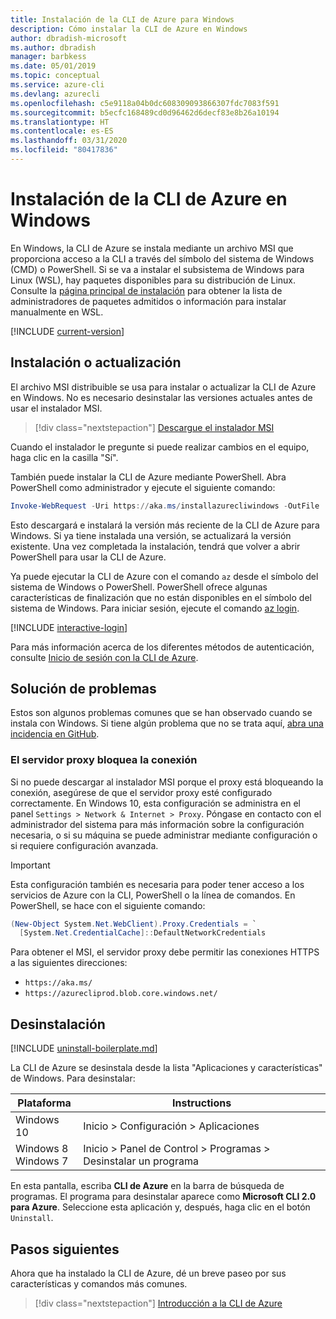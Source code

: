```yaml
---
title: Instalación de la CLI de Azure para Windows
description: Cómo instalar la CLI de Azure en Windows
author: dbradish-microsoft
ms.author: dbradish
manager: barbkess
ms.date: 05/01/2019
ms.topic: conceptual
ms.service: azure-cli
ms.devlang: azurecli
ms.openlocfilehash: c5e9118a04b0dc608309093866307fdc7083f591
ms.sourcegitcommit: b5ecfc168489cd0d96462d6decf83e8b26a10194
ms.translationtype: HT
ms.contentlocale: es-ES
ms.lasthandoff: 03/31/2020
ms.locfileid: "80417836"
---
```

# <a name="install-azure-cli-on-windows"></a>Instalación de la CLI de Azure en Windows

En Windows, la CLI de Azure se instala mediante un archivo MSI que proporciona acceso a la CLI a través del símbolo del sistema de Windows (CMD) o PowerShell.
Si se va a instalar el subsistema de Windows para Linux (WSL), hay paquetes disponibles para su distribución de Linux. Consulte la [página principal de instalación](install-azure-cli.md) para obtener la lista de administradores de paquetes admitidos o información para instalar manualmente en WSL.

[!INCLUDE [current-version](includes/current-version.md)]

## <a name="install-or-update"></a>Instalación o actualización

El archivo MSI distribuible se usa para instalar o actualizar la CLI de Azure en Windows. No es necesario desinstalar las versiones actuales antes de usar el instalador MSI.

> [!div class="nextstepaction"]
> [Descargue el instalador MSI](https://aka.ms/installazurecliwindows)

Cuando el instalador le pregunte si puede realizar cambios en el equipo, haga clic en la casilla "Sí".

También puede instalar la CLI de Azure mediante PowerShell. Abra PowerShell como administrador y ejecute el siguiente comando:

   ```PowerShell
   Invoke-WebRequest -Uri https://aka.ms/installazurecliwindows -OutFile .\AzureCLI.msi; Start-Process msiexec.exe -Wait -ArgumentList '/I AzureCLI.msi /quiet'; rm .\AzureCLI.msi
   ```
Esto descargará e instalará la versión más reciente de la CLI de Azure para Windows. Si ya tiene instalada una versión, se actualizará la versión existente. Una vez completada la instalación, tendrá que volver a abrir PowerShell para usar la CLI de Azure.

Ya puede ejecutar la CLI de Azure con el comando `az` desde el símbolo del sistema de Windows o PowerShell. PowerShell ofrece algunas características de finalización que no están disponibles en el símbolo del sistema de Windows. Para iniciar sesión, ejecute el comando [az login](/cli/azure/reference-index#az-login).

[!INCLUDE [interactive-login](includes/interactive-login.md)]

Para más información acerca de los diferentes métodos de autenticación, consulte [Inicio de sesión con la CLI de Azure](authenticate-azure-cli.md).

## <a name="troubleshooting"></a>Solución de problemas

Estos son algunos problemas comunes que se han observado cuando se instala con Windows. Si tiene algún problema que no se trata aquí, [abra una incidencia en GitHub](https://github.com/Azure/azure-cli/issues).

### <a name="proxy-blocks-connection"></a>El servidor proxy bloquea la conexión

Si no puede descargar al instalador MSI porque el proxy está bloqueando la conexión, asegúrese de que el servidor proxy esté configurado correctamente. En Windows 10, esta configuración se administra en el panel `Settings > Network & Internet > Proxy`. Póngase en contacto con el administrador del sistema para más información sobre la configuración necesaria, o si su máquina se puede administrar mediante configuración o si requiere configuración avanzada.

> [!IMPORTANT]
> Esta configuración también es necesaria para poder tener acceso a los servicios de Azure con la CLI, PowerShell o la línea de comandos. En PowerShell, se hace con el siguiente comando:
>
> ```powershell
> (New-Object System.Net.WebClient).Proxy.Credentials = `
>   [System.Net.CredentialCache]::DefaultNetworkCredentials
> ```

Para obtener el MSI, el servidor proxy debe permitir las conexiones HTTPS a las siguientes direcciones:

* `https://aka.ms/`
* `https://azurecliprod.blob.core.windows.net/`

## <a name="uninstall"></a>Desinstalación

[!INCLUDE [uninstall-boilerplate.md](includes/uninstall-boilerplate.md)]

La CLI de Azure se desinstala desde la lista "Aplicaciones y características" de Windows. Para desinstalar:

| Plataforma | Instructions |
|---|---|
| Windows 10 | Inicio > Configuración > Aplicaciones |
| Windows 8<br/>Windows 7 | Inicio > Panel de Control > Programas > Desinstalar un programa |

En esta pantalla, escriba __CLI de Azure__ en la barra de búsqueda de programas. El programa para desinstalar aparece como __Microsoft CLI 2.0 para Azure__. Seleccione esta aplicación y, después, haga clic en el botón `Uninstall`.

## <a name="next-steps"></a>Pasos siguientes

Ahora que ha instalado la CLI de Azure, dé un breve paseo por sus características y comandos más comunes.

> [!div class="nextstepaction"]
> [Introducción a la CLI de Azure](get-started-with-azure-cli.md)
